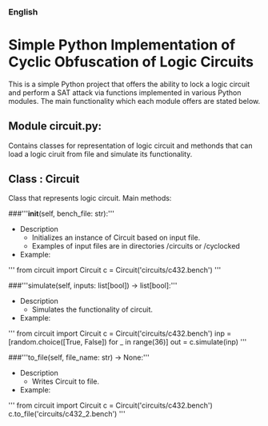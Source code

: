 ### English
# Simple Python Implementation of Cyclic Obfuscation of Logic Circuits 
This is a simple Python project that offers the ability to lock a logic circuit 
and perform a SAT attack via functions implemented in various Python modules. The
main functionality which each module offers are stated below.


## Module **circuit.py**: 
Contains classes for representation of logic circuit and methonds that can load 
a logic ciruit from file and simulate its functionality.

## Class : Circuit
Class that represents logic circuit.
Main methods:

###'''__init__(self, bench_file: str):'''
- Description
  - Initializes an instance of Circuit based on input file. 
  - Examples of input files are in directories /circuits or /cyclocked
- Example:

'''
from circuit import Circuit
c = Circuit('circuits/c432.bench')
'''
   

###'''simulate(self, inputs: list[bool]) -> list[bool]:'''
- Description
  - Simulates the functionality of circuit.
- Example:

'''
from circuit import Circuit
c = Circuit('circuits/c432.bench')
inp = [random.choice([True, False]) for _ in range(36)]
out = c.simulate(inp)
'''

###'''to_file(self, file_name: str) -> None:'''
- Description
  - Writes Circuit to file.
- Example:

'''
from circuit import Circuit
c = Circuit('circuits/c432.bench')
c.to_file('circuits/c432_2.bench')
'''
